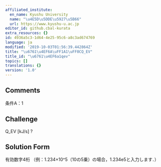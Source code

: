 ```yaml
---
affiliated_institute:
  en_name: Kyushu University
  name: "\u4E5D\u5DDE\u5927\u5B66"
  url: https://www.kyushu-u.ac.jp
editor_id: github.cbal-kurata
extra_resources: {}
id: 4936a5c3-1d64-4e25-95c6-a8c3ad674769
language: ja
modified: '2019-10-03T01:56:39.442864Z'
title: "\u6761\u4EF6A\uFF1A1\uFF0CQ_EV"
title_id: "\u6761\u4EF6a1qev"
topics: []
translations: {}
version: '1.0'
---
```


## Comments
条件A：1

## Challenge
Q_EV [kJ/s] ?

## Solution Form
有効数字4桁
（例：1.234×10^5（10の5乗）の場合，1.234e5と入力します．）




